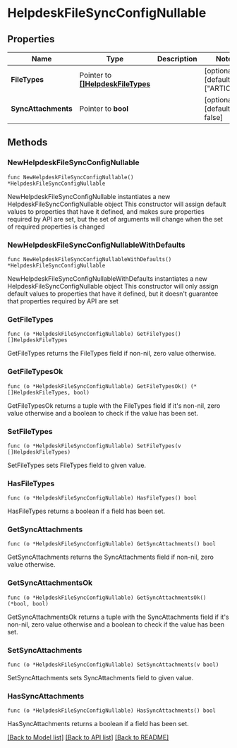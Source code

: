 # HelpdeskFileSyncConfigNullable

## Properties

Name | Type | Description | Notes
------------ | ------------- | ------------- | -------------
**FileTypes** | Pointer to [**[]HelpdeskFileTypes**](HelpdeskFileTypes.md) |  | [optional] [default to ["ARTICLE"]]
**SyncAttachments** | Pointer to **bool** |  | [optional] [default to false]

## Methods

### NewHelpdeskFileSyncConfigNullable

`func NewHelpdeskFileSyncConfigNullable() *HelpdeskFileSyncConfigNullable`

NewHelpdeskFileSyncConfigNullable instantiates a new HelpdeskFileSyncConfigNullable object
This constructor will assign default values to properties that have it defined,
and makes sure properties required by API are set, but the set of arguments
will change when the set of required properties is changed

### NewHelpdeskFileSyncConfigNullableWithDefaults

`func NewHelpdeskFileSyncConfigNullableWithDefaults() *HelpdeskFileSyncConfigNullable`

NewHelpdeskFileSyncConfigNullableWithDefaults instantiates a new HelpdeskFileSyncConfigNullable object
This constructor will only assign default values to properties that have it defined,
but it doesn't guarantee that properties required by API are set

### GetFileTypes

`func (o *HelpdeskFileSyncConfigNullable) GetFileTypes() []HelpdeskFileTypes`

GetFileTypes returns the FileTypes field if non-nil, zero value otherwise.

### GetFileTypesOk

`func (o *HelpdeskFileSyncConfigNullable) GetFileTypesOk() (*[]HelpdeskFileTypes, bool)`

GetFileTypesOk returns a tuple with the FileTypes field if it's non-nil, zero value otherwise
and a boolean to check if the value has been set.

### SetFileTypes

`func (o *HelpdeskFileSyncConfigNullable) SetFileTypes(v []HelpdeskFileTypes)`

SetFileTypes sets FileTypes field to given value.

### HasFileTypes

`func (o *HelpdeskFileSyncConfigNullable) HasFileTypes() bool`

HasFileTypes returns a boolean if a field has been set.

### GetSyncAttachments

`func (o *HelpdeskFileSyncConfigNullable) GetSyncAttachments() bool`

GetSyncAttachments returns the SyncAttachments field if non-nil, zero value otherwise.

### GetSyncAttachmentsOk

`func (o *HelpdeskFileSyncConfigNullable) GetSyncAttachmentsOk() (*bool, bool)`

GetSyncAttachmentsOk returns a tuple with the SyncAttachments field if it's non-nil, zero value otherwise
and a boolean to check if the value has been set.

### SetSyncAttachments

`func (o *HelpdeskFileSyncConfigNullable) SetSyncAttachments(v bool)`

SetSyncAttachments sets SyncAttachments field to given value.

### HasSyncAttachments

`func (o *HelpdeskFileSyncConfigNullable) HasSyncAttachments() bool`

HasSyncAttachments returns a boolean if a field has been set.


[[Back to Model list]](../README.md#documentation-for-models) [[Back to API list]](../README.md#documentation-for-api-endpoints) [[Back to README]](../README.md)


